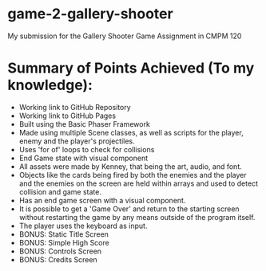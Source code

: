 # game-2-gallery-shooter
My submission for the Gallery Shooter Game Assignment in CMPM 120

# Summary of Points Achieved (To my knowledge):
* Working link to GitHub Repository
* Working link to GitHub Pages
* Built using the Basic Phaser Framework
* Made using multiple Scene classes, as well as scripts for the player, enemy and the player's projectiles.
* Uses 'for of' loops to check for collisions
* End Game state with visual component
* All assets were made by Kenney, that being the art, audio, and font.
* Objects like the cards being fired by both the enemies and the player and the enemies on the screen are held within arrays and used to detect collision and game state.
* Has an end game screen with a visual component.
* It is possible to get a 'Game Over' and return to the starting screen without restarting the game by any means outside of the program itself.
* The player uses the keyboard as input.
* BONUS: Static Title Screen
* BONUS: Simple High Score
* BONUS: Controls Screen
* BONUS: Credits Screen